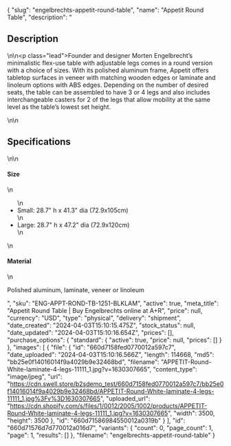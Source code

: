 {
  "slug": "engelbrechts-appetit-round-table",
  "name": "Appetit Round Table",
  "description": "<h2>Description</h2>\n<!-- split -->\n<p class=\"lead\">Founder and designer Morten Engelbrecht’s minimalistic flex-use table with adjustable legs comes in a round version with a choice of sizes. With its polished aluminum frame, Appetit offers tabletop surfaces in veneer with matching wooden edges or laminate and linoleum options with ABS edges. Depending on the number of desired seats, the table can be assembled to have 3 or 4 legs and also includes interchangeable casters for 2 of the legs that allow mobility at the same level as the table’s lowest set height. </p>\n<!-- split -->\n<h2>Specifications</h2>\n<!-- split -->\n<h4>Size</h4>\n<ul>\n<li>Small: 28.7\" h x 41.3\" dia (72.9x105cm)</li>\n<li>Large: 28.7\" h x 47.2\" dia (72.9x120cm) </li>\n</ul>\n<h4>Material</h4>\n<p>Polished aluminum, laminate, veneer or linoleum</p>",
  "sku": "ENG-APPT-ROND-TB-1251-BLKLAM",
  "active": true,
  "meta_title": "Appetit Round Table | Buy Engelbrechts online at A+R",
  "price": null,
  "currency": "USD",
  "type": "physical",
  "delivery": "shipment",
  "date_created": "2024-04-03T15:10:15.475Z",
  "stock_status": null,
  "date_updated": "2024-04-03T15:10:16.654Z",
  "prices": [],
  "purchase_options": {
    "standard": {
      "active": true,
      "price": null,
      "prices": []
    }
  },
  "images": [
    {
      "file": {
        "id": "660d7158fed0770012a597c7",
        "date_uploaded": "2024-04-03T15:10:16.566Z",
        "length": 114668,
        "md5": "bb25e0f14016014f9a4029b9e32468bd",
        "filename": "APPETIT-Round-White-laminate-4-legs-11111_1.jpg?v=1630307665",
        "content_type": "image/jpeg",
        "url": "https://cdn.swell.store/b2sdemo_test/660d7158fed0770012a597c7/bb25e0f14016014f9a4029b9e32468bd/APPETIT-Round-White-laminate-4-legs-11111_1.jpg%3Fv%3D1630307665",
        "uploaded_url": "https://cdn.shopify.com/s/files/1/0012/2005/1002/products/APPETIT-Round-White-laminate-4-legs-11111_1.jpg?v=1630307665",
        "width": 3500,
        "height": 3500
      },
      "id": "660d71586984550012a0319b"
    }
  ],
  "id": "660d71576d7d770012a016d7",
  "variants": {
    "count": 0,
    "page_count": 1,
    "page": 1,
    "results": []
  },
  "filename": "engelbrechts-appetit-round-table"
}